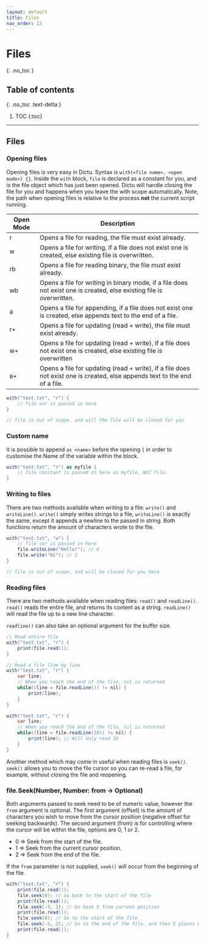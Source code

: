```yaml
---
layout: default
title: Files
nav_order: 12
---
```


# Files
{: .no_toc }

## Table of contents
{: .no_toc .text-delta }

1. TOC
{:toc}

---
## Files

### Opening files

Opening files is very easy in Dictu. Syntax is `with(<file name>, <open mode>) {}`. Inside the `with` block, `file` is declared
as a constant for you, and is the file object which has just been opened. Dictu will handle closing the file for you and happens
when you leave the with scope automatically. Note, the path when opening files is relative to the process **not** the current script running.

| Open Mode | Description                                                                                                                |
| --------- | -------------------------------------------------------------------------------------------------------------------------- |
| r         | Opens a file for reading, the file must exist already.                                                                     |
| w         | Opens a file for writing, if a file does not exist one is created, else existing file is overwritten.                      |
| rb        | Opens a file for reading binary, the file must exist already.                                                              |
| wb        | Opens a file for writing in binary mode, if a file does not exist one is created, else existing file is overwritten.       |
| a         | Opens a file for appending, if a file does not exist one is created, else appends text to the end of a file.               |
| r+        | Opens a file for updating (read + write), the file must exist already.                                                     |
| w+        | Opens a file for updating (read + write), if a file does not exist one is created, else existing file is overwritten       |
| a+        | Opens a file for updating (read + write), if a file does not exist one is created, else appends text to the end of a file. |

```cs
with("test.txt", "r") {
    // file var is passed in here
}

// file is out of scope, and will the file will be closed for you
```

### Custom name
It is possible to append `as <name>` before the opening `{` in order to customise the Name of the variable within the block.
```cs
with("test.txt", "r") as myfile {
    // file constant is passed in here as myfile, NOT file.
}
```

### Writing to files

There are two methods available when writing to a file: `write()` and `writeLine()`. `write()` simply writes strings to a file, `writeLine()` is exactly the same, except it appends a newline to the passed in string. Both functions return the amount of characters wrote to the file.

```cs
with("test.txt", "w") {
    // file var is passed in here
    file.writeLine("Hello!"); // 6
    file.write("Hi"); // 2
}

// file is out of scope, and will be closed for you here
```

### Reading files

There are two methods available when reading files: `read()` and `readLine()`. `read()` reads the entire file, and returns its content as a string. `readLine()` will read the file up to a new line character.

`readline()` can also take an optional argument for the buffer size.

```cs
// Read entire file
with("test.txt", "r") {
    print(file.read());
}
```

```cs
// Read a file line by line
with("test.txt", "r") {
    var line;
    // When you reach the end of the file, nil is returned
    while((line = file.readLine()) != nil) {
        print(line);
    }
}

with("test.txt", "r") {
    var line;
    // When you reach the end of the file, nil is returned
    while((line = file.readLine(10)) != nil) {
        print(line); // Will only read 10
    }
}
```

Another method which may come in useful when reading files is `seek()`. `seek()` allows you to move the file cursor so you can re-read a file, for example, without closing the file and reopening.

### file.Seek(Number, Number: from  -> Optional)
Both arguments passed to seek need to be of numeric value, however the `from` argument is optional.
The first argument (offset) is the amount of characters you wish to move from the cursor position (negative offset for seeking backwards).
The second argument (from) is for controlling where the cursor will be within the file, options are 0, 1 or 2.
- 0 => Seek from the start of the file.
- 1 => Seek from the current cursor position.
- 2 => Seek from the end of the file.

If the `from` parameter is not supplied, `seek()` will occur from the beginning of the file.

```cs
with("test.txt", "r") {
    print(file.read());
    file.seek(0); // Go back to the start of the file
    print(file.read());
    file.seek(-5, 1); // Go back 5 from current position
    print(file.read());
    file.seek(0); // Go to the start of the file
    file.seek(-5, 2); // Go to the end of the file, and then 5 places back
    print(file.read());
}
```